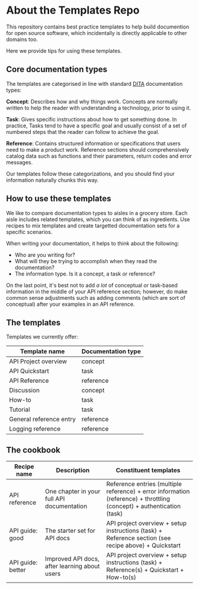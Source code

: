 # About the Templates Repo

This repository contains best practice templates to help build documention for open source software, which incidentally is directly applicable to other domains too.

Here we provide tips for using these templates.

## Core documentation types
The templates are categorised in line with standard [DITA](http://docs.oasis-open.org/dita/dita/v1.3/errata02/os/complete/part3-all-inclusive/archSpec/technicalContent/dita-technicalContent-InformationTypes.html#dita_technicalContent_InformationTypes) documentation types:

**Concept**: Describes how and why things work. Concepts are normally written to help the reader with understanding a technology, prior to using it. 

**Task**: Gives specific instructions about how to get something done. In practice, Tasks tend to have a specific goal and usually consist of a set of numbered steps that the reader can follow to achieve the goal. 

**Reference**: Contains structured information or specifications that users need to make a product work. Reference sections should comprehensively catalog data such as functions and their parameters, return codes and error messages.

Our templates follow these categorizations, and you should find your information naturally chunks this way.


## How to use these templates

We like to compare documentation types to aisles in a grocery store. Each aisle includes related templates, which you can think of as ingredients. Use recipes to mix templates and create targetted documentation sets for a specific scenarios.

When writing your documentation, it helps to think about the following:

* Who are you writing for?
* What will they be trying to accomplish when they read the documentation?
* The information type. Is it a concept, a task or reference? 

On the last point, it's best not to add *a lot* of conceptual or task-based information in the middle of your API reference section; however, do make common sense adjustments such as adding comments (which are sort of conceptual) after your examples in an API reference.

## The templates

Templates we currently offer:

| Template name | Documentation type |
| ---------------------- | ------- |
API Project overview | concept 
API Quickstart | task
API Reference | reference
Discussion | concept
How-to | task
Tutorial | task
General reference entry | reference
Logging reference | reference

## The cookbook

| Recipe name | Description |Constituent templates |
| ------- | ------- | ----------------- |
| API reference | One chapter in your full API documentation | Reference entries (multiple reference) + error information (reference) + throttling (concept) + authentication (task) |
| API guide: good | The starter set for API docs | API project overview + setup instructions (task) + Reference section (see recipe above) + Quickstart |
| API guide: better | Improved API docs, after learning about users | API project overview + setup instructions (task) + Reference(s) + Quickstart + How-to(s) |



